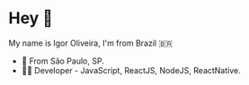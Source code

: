 # Hey 👋

My name is Igor Oliveira, I'm from Brazil 🇧🇷 


- 📍 From São Paulo, SP.
- 👨‍💻 Developer - JavaScript, ReactJS, NodeJS, ReactNative.
